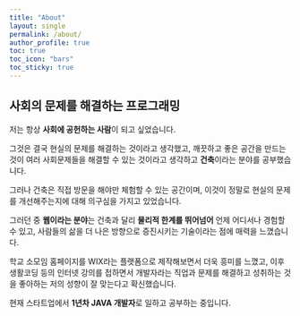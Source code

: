 ```yaml
---
title: "About"
layout: single
permalink: /about/
author_profile: true
toc: true
toc_icon: "bars"
toc_sticky: true
---
```


## 사회의 문제를 해결하는 프로그래밍

저는 항상 **사회에 공헌하는 사람**이 되고 싶었습니다.

그것은 결국 현실의 문제를 해결하는 것이라고 생각했고, 깨끗하고 좋은 공간을 만드는 것이 여러 사회문제들을 해결할 수 있는 것이라고 생각하고 **건축**이라는 분야를 공부했습니다. 

그러나 건축은 직접 방문을 해야만 체험할 수 있는 공간이며, 이것이 정말로 현실의 문제를 개선해주는지에 대해 의구심을 가지고 있었습니다.

그러던 중 **웹이라는 분야**는 건축과 달리 **물리적 한계를 뛰어넘어** 언제 어디서나 경험할 수 있고,
사람들의 삶을 더 나은 방향으로 증진시키는 기술이라는 점에 매력을 느꼈습니다. 

학교 소모임 홈페이지를 WIX라는 플랫폼으로 제작해보면서 더욱 흥미를 느꼈고, 이후 생활코딩 등의 인터넷 강의를 접하면서 개발자라는 직업과 문제를 해결하고 성취하는 것을 좋아하는 저의 성향이 잘 맞는다고 확신했습니다.

현재 스타트업에서 **1년차 JAVA 개발자**로 일하고 공부하는 중입니다.

